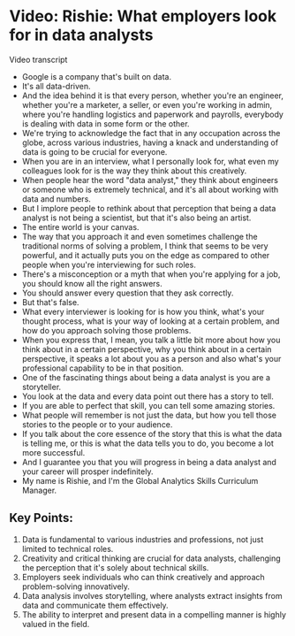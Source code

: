 # Video: Rishie: What employers look for in data analysts

Video transcript

- Google is a company that's built on data.
- It's all data-driven.
- And the idea behind it is that every person, whether you're an engineer, whether you're a marketer, a seller, or even you're working in admin, where you're handling logistics and paperwork and payrolls, everybody is dealing with data in some form or the other.
- We're trying to acknowledge the fact that in any occupation across the globe, across various industries, having a knack and understanding of data is going to be crucial for everyone.
- When you are in an interview, what I personally look for, what even my colleagues look for is the way they think about this creatively.
- When people hear the word "data analyst," they think about engineers or someone who is extremely technical, and it's all about working with data and numbers.
- But I implore people to rethink about that perception that being a data analyst is not being a scientist, but that it's also being an artist.
- The entire world is your canvas.
- The way that you approach it and even sometimes challenge the traditional norms of solving a problem, I think that seems to be very powerful, and it actually puts you on the edge as compared to other people when you're interviewing for such roles.
- There's a misconception or a myth that when you're applying for a job, you should know all the right answers.
- You should answer every question that they ask correctly.
- But that's false.
- What every interviewer is looking for is how you think, what's your thought process, what is your way of looking at a certain problem, and how do you approach solving those problems.
- When you express that, I mean, you talk a little bit more about how you think about in a certain perspective, why you think about in a certain perspective, it speaks a lot about you as a person and also what's your professional capability to be in that position.
- One of the fascinating things about being a data analyst is you are a storyteller.
- You look at the data and every data point out there has a story to tell.
- If you are able to perfect that skill, you can tell some amazing stories.
- What people will remember is not just the data, but how you tell those stories to the people or to your audience.
- If you talk about the core essence of the story that this is what the data is telling me, or this is what the data tells you to do, you become a lot more successful.
- And I guarantee you that you will progress in being a data analyst and your career will prosper indefinitely.
- My name is Rishie, and I'm the Global Analytics Skills Curriculum Manager.

## **Key Points:**

1. Data is fundamental to various industries and professions, not just limited to technical roles.
2. Creativity and critical thinking are crucial for data analysts, challenging the perception that it's solely about technical skills.
3. Employers seek individuals who can think creatively and approach problem-solving innovatively.
4. Data analysis involves storytelling, where analysts extract insights from data and communicate them effectively.
5. The ability to interpret and present data in a compelling manner is highly valued in the field.

